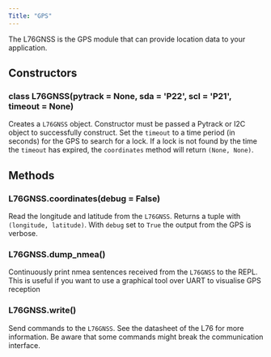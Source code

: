 ```yaml
---
Title: "GPS"
---
```


The L76GNSS is the GPS module that can provide location data to your application.

## Constructors

### class L76GNSS(pytrack = None, sda = 'P22', scl = 'P21', timeout = None)

Creates a `L76GNSS` object. Constructor must be passed a Pytrack or I2C object to successfully construct. Set the `timeout` to a time period (in seconds) for the GPS to search for a lock. If a lock is not found by the time the `timeout` has expired, the `coordinates` method will return `(None, None)`.

## Methods

### L76GNSS.coordinates(debug = False)

Read the longitude and latitude from the `L76GNSS`. Returns a tuple with `(longitude, latitude)`. With `debug` set to `True` the output from the GPS is verbose.

### L76GNSS.dump_nmea()

Continuously print nmea sentences received from the `L76GNSS` to the REPL. This is useful if you want to use a graphical tool over UART to visualise GPS reception

### L76GNSS.write()

Send commands to the `L76GNSS`. See the datasheet of the L76 for more information. Be aware that some commands might break the communication interface.
